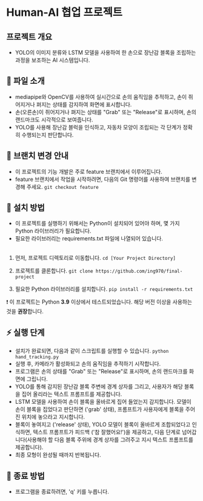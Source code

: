 # Human-AI 협업 프로젝트
## 프로젝트 개요
- YOLO의 이미지 분류와 LSTM 모델을 사용하여 한 손으로 장난감 블록을 조립하는 과정을 보조하는 AI 시스템입니다.

## 📎 파일 소개
- mediapipe와 OpenCV를 사용하여 실시간으로 손의 움직임을 추적하고, 손이 쥐어지거나 펴지는 상태를 감지하여 화면에 표시합니다. 
- 손(오른손)이 쥐어지거나 펴지는 상태를 "Grab" 또는 "Release"로 표시하며, 손의 랜드마크도 시각적으로 보여줍니다.
- YOLO를 사용해 장난감 블럭을 인식하고, 자동차 모양이 조립되는 각 단계가 정확히 수행되는지 판단합니다.

## 🔄 브랜치 변경 안내
- 이 프로젝트의 기능 개발은 주로 feature 브랜치에서 이루어집니다.
- feature 브랜치에서 작업을 시작하려면, 다음의 Git 명령어를 사용하여 브랜치를 변경해 주세요.
`git checkout feature`

## 🔌 설치 방법
- 이 프로젝트를 실행하기 위해서는 Python이 설치되어 있어야 하며, 몇 가지 Python 라이브러리가 필요합니다.
- 필요한 라이브러리는 requirements.txt 파일에 나열되어 있습니다.<br></br>


1. 먼저, 프로젝트 디렉토리로 이동합니다. 
`cd [Your Project Directory]`

2. 프로젝트를 클론합니다.
`git clone https://github.com/ing970/final-project`

3. 필요한 Python 라이브러리를 설치합니다.
`pip install -r requirements.txt`


❗️ 이 프로젝트는 Python **3.9** 이상에서 테스트되었습니다. 해당 버전 이상을 사용하는 것을 **권장**합니다.


## ⚡️ 실행 단계
- 설치가 완료되면, 다음과 같이 스크립트를 실행할 수 있습니다.
`python hand_tracking.py`
- 실행 후, 카메라가 활성화되고 손의 움직임을 추적하기 시작합니다.
- 프로그램은 손의 상태를 "Grab" 또는 "Release"로 표시하며, 손의 랜드마크를 화면에 그립니다.
- YOLO를 통해 감지된 장난감 블록 주변에 경계 상자를 그리고, 사용자가 해당 블록을 집어 올리라는 텍스트 프롬프트를 제공합니다.
- LSTM 모델을 사용하여 손이 블록을 올바르게 집어 들었는지 감지합니다. 모델이 손이 블록을 집었다고 판단하면 ('grab' 상태), 프롬프트가 사용자에게 블록을 주어진 위치에 놓으라고 지시합니다.
- 블록이 놓여지고 ('release' 상태), YOLO 모델이 블록이 올바르게 조합되었다고 인식하면, 텍스트 프롬프트가 피드백 ('참 잘했어요!')을 제공하고, 다음 단계로 넘어갑니다(사용해야 할 다음 블록 주위에 경계 상자를 그려주고 지시 텍스트 프롬프트를 제공합니다).
- 최종 모형이 완성될 때까지 반복됩니다.

## 👋 종료 방법
- 프로그램을 종료하려면, 'q' 키를 누릅니다.
